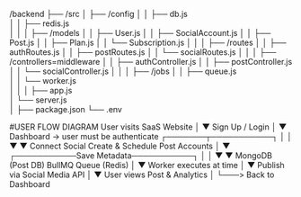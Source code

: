 /backend
 ├── /src
 │    ├── /config
 │    │     ├── db.js           
 │    │     ├── redis.js        
 │    │
 │    ├── /models
 │    │     ├── User.js
 │    │     ├── SocialAccount.js
 │    │     ├── Post.js
 │    │     ├── Plan.js
 │    │     └── Subscription.js
 │    │
 │    ├── /routes
 │    │     ├── authRoutes.js
 │    │     ├── postRoutes.js
 │    │     └── socialRoutes.js
 │    │
 │    ├── /controllers=middleware
 │    │     ├── authController.js
 │    │     ├── postController.js
 │    │     └── socialController.js
 │    │
 │    ├── /jobs
 │    │     ├── queue.js        
 │    │     └── worker.js       
 │    │
 │    ├── app.js                
 │    └── server.js             
 │
 ├── package.json
 └── .env


#USER FLOW DIAGRAM 
User visits SaaS Website
           │
           ▼
      Sign Up / Login
           │
           ▼
        Dashboard -> user must be authenticate 
        ┌───────┬───────────┐
        │                   │
        ▼                   ▼
Connect Social          Create & Schedule Post
   Accounts                    │
                               ▼
             ┌───────────Save Metadata───────────┐
             │                                   │
             ▼                                   ▼
      MongoDB (Post DB)      BullMQ Queue (Redis)
                                     │
                                     ▼
                       Worker executes at time
                                     │
                                     ▼
                     Publish via Social Media API
                                     │
                                     ▼
                        User views Post & Analytics
                                     │
                                     └───> Back to Dashboard
